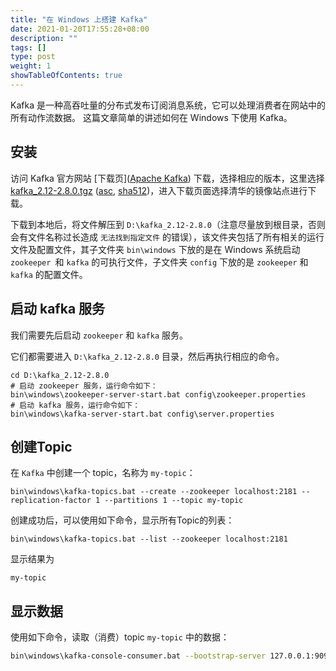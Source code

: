 ```yaml
---
title: "在 Windows 上搭建 Kafka"
date: 2021-01-20T17:55:28+08:00
description: ""
tags: []
type: post
weight: 1
showTableOfContents: true
---
```


Kafka 是一种高吞吐量的分布式发布订阅消息系统，它可以处理消费者在网站中的所有动作流数据。 这篇文章简单的讲述如何在 Windows 下使用 Kafka。

<!--more-->

## 安装

访问 Kafka 官方网站 [下载页]([Apache Kafka](http://kafka.apache.org/downloads)) 下载，选择相应的版本，这里选择  [kafka_2.12-2.8.0.tgz](https://www.apache.org/dyn/closer.cgi?path=/kafka/2.8.0/kafka_2.12-2.8.0.tgz) ([asc](https://downloads.apache.org/kafka/2.8.0/kafka_2.12-2.8.0.tgz.asc), [sha512](https://downloads.apache.org/kafka/2.8.0/kafka_2.12-2.8.0.tgz.sha512))，进入下载页面选择清华的镜像站点进行下载。

下载到本地后，将文件解压到 `D:\kafka_2.12-2.8.0`（注意尽量放到根目录，否则会有文件名称过长造成 `无法找到指定文件` 的错误），该文件夹包括了所有相关的运行文件及配置文件，其子文件夹 `bin\windows` 下放的是在 Windows 系统启动 `zookeeper `和 `kafka` 的可执行文件，子文件夹 `config` 下放的是 `zookeeper` 和 `kafka` 的配置文件。

## 启动 kafka 服务

我们需要先后启动 `zookeeper` 和 `kafka` 服务。

它们都需要进入 `D:\kafka_2.12-2.8.0` 目录，然后再执行相应的命令。

```text
cd D:\kafka_2.12-2.8.0
# 启动 zookeeper 服务，运行命令如下：
bin\windows\zookeeper-server-start.bat config\zookeeper.properties
# 启动 kafka 服务，运行命令如下：
bin\windows\kafka-server-start.bat config\server.properties
```

##  创建Topic

在 `Kafka` 中创建一个 topic，名称为 `my-topic`：

```text
bin\windows\kafka-topics.bat --create --zookeeper localhost:2181 --replication-factor 1 --partitions 1 --topic my-topic
```

创建成功后，可以使用如下命令，显示所有Topic的列表：

```text
bin\windows\kafka-topics.bat --list --zookeeper localhost:2181 
```

显示结果为

```text
my-topic
```

## 显示数据

使用如下命令，读取（消费）topic `my-topic` 中的数据：

```bash
bin\windows\kafka-console-consumer.bat --bootstrap-server 127.0.0.1:9092 --topic my-topic --from-beginning
```


